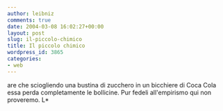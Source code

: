 ```yaml
---
author: leibniz
comments: true
date: 2004-03-08 16:02:27+00:00
layout: post
slug: il-piccolo-chimico
title: Il piccolo chimico
wordpress_id: 3865
categories:
- web
---
```


are che sciogliendo una bustina di zucchero in un bicchiere di Coca Cola essa perda completamente le bollicine. Pur fedeli all'empirismo qui non proveremo.
L*
